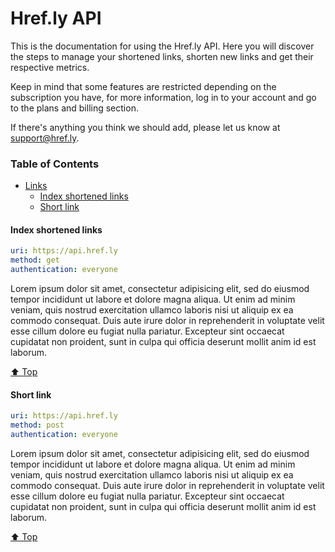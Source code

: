 # Href.ly API

This is the documentation for using the Href.ly API. Here you will discover the
steps to manage your shortened links, shorten new links and get their respective
metrics.

Keep in mind that some features are restricted depending on the subscription you
have, for more information, log in to your account and go to the plans and billing
section.

If there's anything you think we should add, please let us know at [support@href.ly](mailto:support@href.ly).


### Table of Contents

- [Links](#index-shortened-links)
  - [Index shortened links](#index-shortened-links)
  - [Short link](#short-link)


#### Index shortened links

```yaml
uri: https://api.href.ly
method: get
authentication: everyone
```

Lorem ipsum dolor sit amet, consectetur adipisicing elit, sed do eiusmod
tempor incididunt ut labore et dolore magna aliqua. Ut enim ad minim veniam,
quis nostrud exercitation ullamco laboris nisi ut aliquip ex ea commodo
consequat. Duis aute irure dolor in reprehenderit in voluptate velit esse
cillum dolore eu fugiat nulla pariatur. Excepteur sint occaecat cupidatat non
proident, sunt in culpa qui officia deserunt mollit anim id est laborum.

[⬆ Top](#table-of-contents)


#### Short link

```yaml
uri: https://api.href.ly
method: post
authentication: everyone
```

Lorem ipsum dolor sit amet, consectetur adipisicing elit, sed do eiusmod
tempor incididunt ut labore et dolore magna aliqua. Ut enim ad minim veniam,
quis nostrud exercitation ullamco laboris nisi ut aliquip ex ea commodo
consequat. Duis aute irure dolor in reprehenderit in voluptate velit esse
cillum dolore eu fugiat nulla pariatur. Excepteur sint occaecat cupidatat non
proident, sunt in culpa qui officia deserunt mollit anim id est laborum.

[⬆ Top](#table-of-contents)
